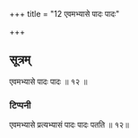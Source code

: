 +++
title = "12 एवमभ्यासे पादः पादः"

+++
## सूत्रम्
एवमभ्यासे पादः पादः ॥ १२ ॥  
### टिप्पनी
एवमभ्यासे प्रत्यभ्यासं पादः पादः पतति ॥ १२॥  
